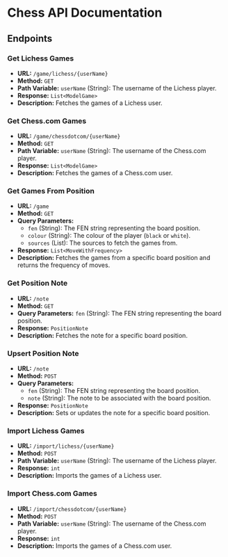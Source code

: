 # Chess API Documentation

## Endpoints

### Get Lichess Games
- **URL:** `/game/lichess/{userName}`
- **Method:** `GET`
- **Path Variable:** `userName` (String): The username of the Lichess player.
- **Response:** `List<ModelGame>`
- **Description:** Fetches the games of a Lichess user.

### Get Chess.com Games
- **URL:** `/game/chessdotcom/{userName}`
- **Method:** `GET`
- **Path Variable:** `userName` (String): The username of the Chess.com player.
- **Response:** `List<ModelGame>`
- **Description:** Fetches the games of a Chess.com user.

### Get Games From Position
- **URL:** `/game`
- **Method:** `GET`
- **Query Parameters:**
    - `fen` (String): The FEN string representing the board position.
    - `colour` (String): The colour of the player (`black` or `white`).
    - `sources` (List<String>): The sources to fetch the games from.
- **Response:** `List<MoveWithFrequency>`
- **Description:** Fetches the games from a specific board position and returns the frequency of moves.

### Get Position Note
- **URL:** `/note`
- **Method:** `GET`
- **Query Parameters:** `fen` (String): The FEN string representing the board position.
- **Response:** `PositionNote`
- **Description:** Fetches the note for a specific board position.

### Upsert Position Note
- **URL:** `/note`
- **Method:** `POST`
- **Query Parameters:**
    - `fen` (String): The FEN string representing the board position.
    - `note` (String): The note to be associated with the board position.
- **Response:** `PositionNote`
- **Description:** Sets or updates the note for a specific board position.

### Import Lichess Games
- **URL:** `/import/lichess/{userName}`
- **Method:** `POST`
- **Path Variable:** `userName` (String): The username of the Lichess player.
- **Response:** `int`
- **Description:** Imports the games of a Lichess user.

### Import Chess.com Games
- **URL:** `/import/chessdotcom/{userName}`
- **Method:** `POST`
- **Path Variable:** `userName` (String): The username of the Chess.com player.
- **Response:** `int`
- **Description:** Imports the games of a Chess.com user.
